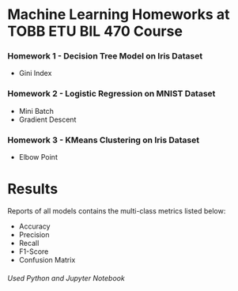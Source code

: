 # Machine Learning Homeworks at TOBB ETU BIL 470 Course

### Homework 1 - Decision Tree Model on Iris Dataset
  * Gini Index
  
### Homework 2 - Logistic Regression on MNIST Dataset
  * Mini Batch
  * Gradient Descent
  
### Homework 3 - KMeans Clustering on Iris Dataset
  * Elbow Point


# Results

Reports of all models contains the multi-class metrics listed below:
  * Accuracy
  * Precision
  * Recall
  * F1-Score
  * Confusion Matrix


###### Used Python and Jupyter Notebook
